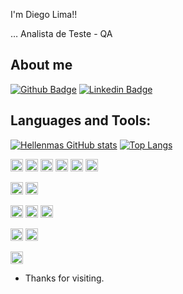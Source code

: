 I'm Diego Lima!!
 
… Analista de Teste - QA

## About me 
[![Github Badge](https://img.shields.io/badge/-Github-000?style=flat-square&logo=Github&logoColor=white&link=https://github.com/DiegoLima2018)](https://github.com/DiegoLima2018)
[![Linkedin Badge](https://img.shields.io/badge/-LinkedIn-blue?style=flat-square&logo=Linkedin&logoColor=white&link=www.linkedin.com/in/diego-rodrigues-lima1989)](www.linkedin.com/in/diego-rodrigues-lima1989)

## Languages and Tools:
[![Hellenmas GitHub stats](https://github-readme-stats.vercel.app/api?username=DiegoLima2018)](https://github.com/DiegoLima2018/github-readme-stats)
[![Top Langs](https://github-readme-stats.vercel.app/api/top-langs/?username=DiegoLima2018&layout=compact)](https://github.com/DiegoLima2018/github-readme-stats)

<code><img height="20" src="https://img.shields.io/badge/Robot%20Framework-000000?style=for-the-badge&logo=robot-framework&logoColor=white"></code>
<code><img height="20" src="https://img.shields.io/badge/Cypress-17202C?style=for-the-badge&logo=cypress&logoColor=white"></code>
<code><img height="20" src="https://img.shields.io/badge/Selenium-43B02A?style=for-the-badge&logo=Selenium&logoColor=white"></code>
<code><img height="20" src="https://img.shields.io/badge/Cucumber-43B02A?style=for-the-badge&logo=cucumber&logoColor=white"></code>
<code><img height="20" src="https://img.shields.io/badge/Jenkins-D24939?style=for-the-badge&logo=Jenkins&logoColor=white"></code>
<code><img height="20" src="https://img.shields.io/badge/Node%20js-339933?style=for-the-badge&logo=nodedotjs&logoColor=white"></code>

<code><img height="20" src="https://img.shields.io/badge/Python-FFD43B?style=for-the-badge&logo=python&logoColor=blue"></code>
<code><img height="20" src="https://img.shields.io/badge/JavaScript-323330?style=for-the-badge&logo=javascript&logoColor=F7DF1E"></code>


<code><img height="20" src="https://img.shields.io/badge/PostgreSQL-316192?style=for-the-badge&logo=postgresql&logoColor=white"></code>
<code><img height="20" src="https://img.shields.io/badge/MySQL-005C84?style=for-the-badge&logo=mysql&logoColor=white"></code>
<code><img height="20" src="https://img.shields.io/badge/dbeaver-382923?style=for-the-badge&logo=dbeaver&logoColor=white"></code>

<code><img height="20" src="https://img.shields.io/badge/Postman-FF6C37?style=for-the-badge&logo=Postman&logoColor=white"></code>
<code><img height="20" src="https://img.shields.io/badge/Swagger-85EA2D?style=for-the-badge&logo=Swagger&logoColor=white"></code>

<code><img height="20" src="https://img.shields.io/badge/Visual_Studio_Code-0078D4?style=for-the-badge&logo=visual%20studio%20code&logoColor=white"></code>



- Thanks for visiting. 
